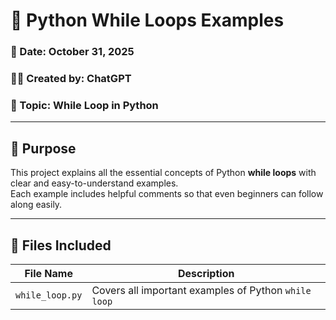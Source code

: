 # 🔁 Python While Loops Examples

### 📅 Date: October 31, 2025  
### 👨‍💻 Created by: ChatGPT 
### 🧠 Topic: While Loop in Python  

---

## 🎯 Purpose
This project explains all the essential concepts of Python  **while loops** with clear and easy-to-understand examples.  
Each example includes helpful comments so that even beginners can follow along easily.

---

## 📘 Files Included

| File Name | Description |
|------------|--------------|
| `while_loop.py` | Covers all important examples of Python `while loop` |

